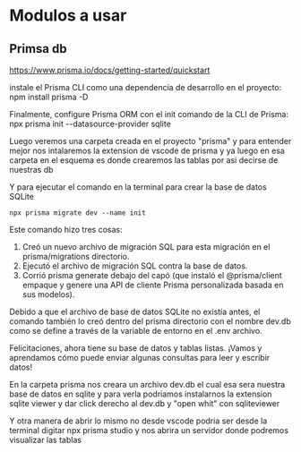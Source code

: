 # Modulos a usar
## Primsa db
https://www.prisma.io/docs/getting-started/quickstart

instale el Prisma CLI como una dependencia de desarrollo en el proyecto:
    npm install prisma -D

Finalmente, configure Prisma ORM con el init comando de la CLI de Prisma:
    npx prisma init --datasource-provider sqlite

Luego veremos una carpeta creada en el proyecto "prisma" y para entender mejor nos intalaremos la extension de vscode de prisma
y ya luego en esa carpeta en el esquema es donde crearemos las tablas por asi decirse de nuestras db

Y para ejecutar el comando en la terminal para crear la base de datos SQLite

    npx prisma migrate dev --name init

Este comando hizo tres cosas:

1. Creó un nuevo archivo de migración SQL para esta migración en el prisma/migrations directorio.
2. Ejecutó el archivo de migración SQL contra la base de datos.
3. Corrió prisma generate debajo del capó (que instaló el @prisma/client empaque y genere una API de cliente Prisma personalizada basada en sus modelos).

Debido a que el archivo de base de datos SQLite no existía antes, el comando también lo creó dentro del prisma directorio con el nombre dev.db como se define a través de la variable de entorno en el .env archivo.

Felicitaciones, ahora tiene su base de datos y tablas listas. ¡Vamos y aprendamos cómo puede enviar algunas consultas para leer y escribir datos!

En la carpeta prisma nos creara un archivo dev.db el cual esa sera nuestra base de datos en sqlite y para verla podriamos instalarnos la extension 
sqlite viewer
y dar click derecho al dev.db y "open whit" con sqliteviewer

Y otra manera de abrir lo mismo no desde vscode podria ser desde la terminal digitar
    npx prisma studio 
y nos abrira un servidor donde podremos visualizar las tablas